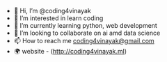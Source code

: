 - 👋 Hi, I’m @coding4vinayak
- 👀 I’m interested in learn coding
- 🌱 I’m currently learning python, web development 
- 💞️ I’m looking to collaborate on ai amd data science
- 📫 How to reach me coding4vinayak@gmail.com
- 🌍 website - (http://coding4vinayak.ml)

<!---
coding4vinayak/coding4vinayak is a ✨ special ✨ repository because its `README.md` (this file) appears on your GitHub profile.
You can click the Preview link to take a look at your changes.
--->
